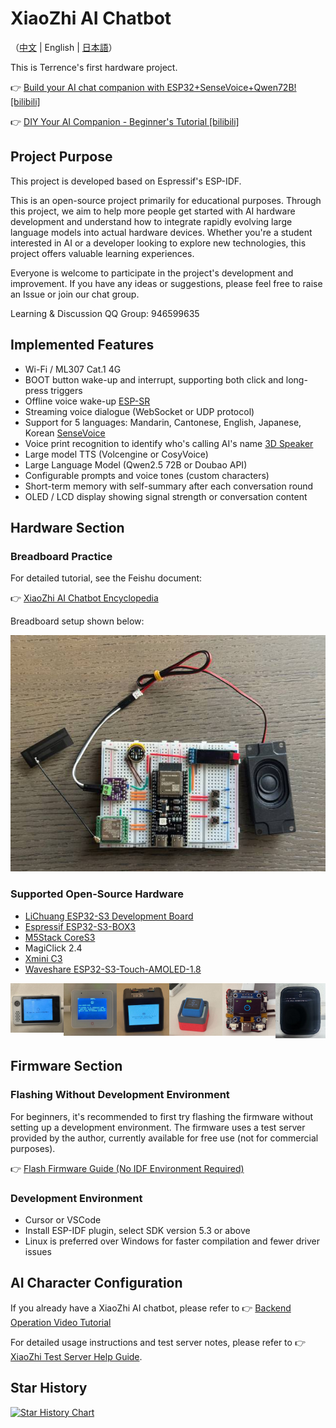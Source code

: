 # XiaoZhi AI Chatbot

（[中文](README.md) | English | [日本語](README_ja.md)）

This is Terrence's first hardware project.

👉 [Build your AI chat companion with ESP32+SenseVoice+Qwen72B! [bilibili]](https://www.bilibili.com/video/BV11msTenEH3/?share_source=copy_web&vd_source=ee1aafe19d6e60cf22e60a93881faeba)

👉 [DIY Your AI Companion - Beginner's Tutorial [bilibili]](https://www.bilibili.com/video/BV1XnmFYLEJN/)

## Project Purpose

This project is developed based on Espressif's ESP-IDF.

This is an open-source project primarily for educational purposes. Through this project, we aim to help more people get started with AI hardware development and understand how to integrate rapidly evolving large language models into actual hardware devices. Whether you're a student interested in AI or a developer looking to explore new technologies, this project offers valuable learning experiences.

Everyone is welcome to participate in the project's development and improvement. If you have any ideas or suggestions, please feel free to raise an Issue or join our chat group.

Learning & Discussion QQ Group: 946599635

## Implemented Features

- Wi-Fi / ML307 Cat.1 4G
- BOOT button wake-up and interrupt, supporting both click and long-press triggers
- Offline voice wake-up [ESP-SR](https://github.com/espressif/esp-sr)
- Streaming voice dialogue (WebSocket or UDP protocol)
- Support for 5 languages: Mandarin, Cantonese, English, Japanese, Korean [SenseVoice](https://github.com/FunAudioLLM/SenseVoice)
- Voice print recognition to identify who's calling AI's name [3D Speaker](https://github.com/modelscope/3D-Speaker)
- Large model TTS (Volcengine or CosyVoice)
- Large Language Model (Qwen2.5 72B or Doubao API)
- Configurable prompts and voice tones (custom characters)
- Short-term memory with self-summary after each conversation round
- OLED / LCD display showing signal strength or conversation content

## Hardware Section

### Breadboard Practice

For detailed tutorial, see the Feishu document:

👉 [XiaoZhi AI Chatbot Encyclopedia](https://ccnphfhqs21z.feishu.cn/wiki/F5krwD16viZoF0kKkvDcrZNYnhb?from=from_copylink)

Breadboard setup shown below:

![Breadboard Setup](docs/wiring2.jpg)

### Supported Open-Source Hardware

- <a href="https://oshwhub.com/li-chuang-kai-fa-ban/li-chuang-shi-zhan-pai-esp32-s3-kai-fa-ban" target="_blank" title="LiChuang ESP32-S3 Development Board">LiChuang ESP32-S3 Development Board</a>
- <a href="https://github.com/espressif/esp-box" target="_blank" title="Espressif ESP32-S3-BOX3">Espressif ESP32-S3-BOX3</a>
- <a href="https://docs.m5stack.com/zh_CN/core/CoreS3" target="_blank" title="M5Stack CoreS3">M5Stack CoreS3</a>
- MagiClick 2.4
- <a href="https://oshwhub.com/tenclass01/xmini_c3" target="_blank" title="Xmini C3">Xmini C3</a>
- <a href="https://www.waveshare.com/esp32-s3-touch-amoled-1.8.htm" target="_blank" title="Waveshare ESP32-S3-Touch-AMOLED-1.8">Waveshare ESP32-S3-Touch-AMOLED-1.8</a>

<div style="display: flex; justify-content: space-between;">
  <a href="docs/lichuang-s3.jpg" target="_blank" title="LiChuang ESP32-S3 Development Board">
    <img src="docs/lichuang-s3.jpg" />
  </a>
  <a href="docs/esp32s3-box3.jpg" target="_blank" title="Espressif ESP32-S3-BOX3">
    <img src="docs/esp32s3-box3.jpg" />
  </a>
  <a href="docs/m5stack-cores3.jpg" target="_blank" title="M5Stack CoreS3">
    <img src="docs/m5stack-cores3.jpg" />
  </a>
  <a href="docs/magiclick-2p4.jpg" target="_blank" title="MagiClick 2.4">
    <img src="docs/magiclick-2p4.jpg" />
  </a>
  <a href="docs/xmini-c3.jpg" target="_blank" title="Xmini C3">
    <img src="docs/xmini-c3.jpg" />
  </a>
  <a href="docs/xmini-c3.jpg" target="_blank" title="微雪电子 ESP32-S3-Touch-AMOLED-1.8">
    <img src="docs/waveshare-esp32-s3-touch-amoled-1.8.jpg"/>
  </a>
</div>

## Firmware Section

### Flashing Without Development Environment

For beginners, it's recommended to first try flashing the firmware without setting up a development environment. The firmware uses a test server provided by the author, currently available for free use (not for commercial purposes).

👉 [Flash Firmware Guide (No IDF Environment Required)](https://ccnphfhqs21z.feishu.cn/wiki/Zpz4wXBtdimBrLk25WdcXzxcnNS)

### Development Environment

- Cursor or VSCode
- Install ESP-IDF plugin, select SDK version 5.3 or above
- Linux is preferred over Windows for faster compilation and fewer driver issues

## AI Character Configuration

If you already have a XiaoZhi AI chatbot, please refer to 👉 [Backend Operation Video Tutorial](https://www.bilibili.com/video/BV1jUCUY2EKM/)

For detailed usage instructions and test server notes, please refer to 👉 [XiaoZhi Test Server Help Guide](https://xiaozhi.me/help).

## Star History

<a href="https://star-history.com/#78/xiaozhi-esp32&Date">
 <picture>
   <source media="(prefers-color-scheme: dark)" srcset="https://api.star-history.com/svg?repos=78/xiaozhi-esp32&type=Date&theme=dark" />
   <source media="(prefers-color-scheme: light)" srcset="https://api.star-history.com/svg?repos=78/xiaozhi-esp32&type=Date" />
   <img alt="Star History Chart" src="https://api.star-history.com/svg?repos=78/xiaozhi-esp32&type=Date" />
 </picture>
</a> 
